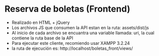 # Reserva de boletas (Frontend)
- Realizado en HTML + jQuery
- Los archivos JS que consumen la API estan en la ruta: assets/dist/js
- Al inicio de cada archivo se encuantra una variable llamada: uri, la cual contiene la ruta base de la API
- Para ejecutar este cliente, recomiendo usar XAMPP 3.2.24
- la ruta de ejecución es: http://localhost/boletas_front/views/
